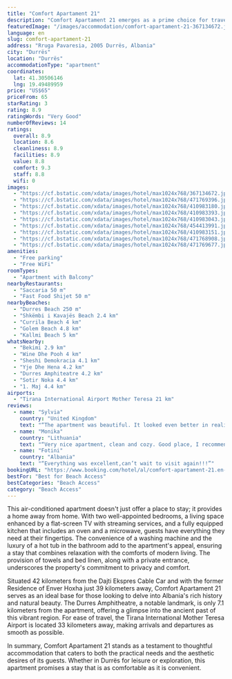 ```yaml
---
title: "Comfort Apartament 21"
description: "Comfort Apartament 21 emerges as a prime choice for travelers seeking the perfect blend of convenience and comfort in Durrës."
featuredImage: "/images/accommodation/comfort-apartament-21-367134672.jpg"
language: en
slug: comfort-apartament-21
address: "Rruga Pavaresia, 2005 Durrës, Albania"
city: "Durrës"
location: "Durrës"
accommodationType: "apartment"
coordinates:
  lat: 41.30506146
  lng: 19.49489959
price: "US$65"
priceFrom: 65
starRating: 3
rating: 8.9
ratingWords: "Very Good"
numberOfReviews: 14
ratings:
  overall: 8.9
  location: 8.6
  cleanliness: 8.9
  facilities: 8.9
  value: 8.8
  comfort: 9.3
  staff: 8.8
  wifi: 0
images:
  - "https://cf.bstatic.com/xdata/images/hotel/max1024x768/367134672.jpg?k=09fc0b0df777aa67bad903c76354857cef7ab232fe8c80d74a08fe16a45aac5a&o=&hp=1"
  - "https://cf.bstatic.com/xdata/images/hotel/max1024x768/471769396.jpg?k=5d77c42683f92fb4e13dfaf1894cb6759df1e087ad11937361584c63492e85bb&o=&hp=1"
  - "https://cf.bstatic.com/xdata/images/hotel/max1024x768/410983180.jpg?k=cfababd51da93e0ea92bc645c89e58bd5e7bf928f5d4aed31f6f0c20a1a8f080&o=&hp=1"
  - "https://cf.bstatic.com/xdata/images/hotel/max1024x768/410983393.jpg?k=7f00c2f79e1ed6612d678582e10e7921f0ca61e84226d8548710a9b03038a649&o=&hp=1"
  - "https://cf.bstatic.com/xdata/images/hotel/max1024x768/410983043.jpg?k=df4434b76fa63daac27a760d50b9549b5d6e3ebb6f98e6f3a83e000a1dc18ff3&o=&hp=1"
  - "https://cf.bstatic.com/xdata/images/hotel/max1024x768/454413991.jpg?k=c858721a23e938bbf9f879f670850953b13d0ca0c8dabad39bff978fe6ba84a0&o=&hp=1"
  - "https://cf.bstatic.com/xdata/images/hotel/max1024x768/410983151.jpg?k=7ef3e136341a031cd8acc2e032e7ae8230666bb5323ab4eb1b4bf0e6b5b92e14&o=&hp=1"
  - "https://cf.bstatic.com/xdata/images/hotel/max1024x768/471768908.jpg?k=42e29f80dae9a8de3f1acb1f032ee8a3fde9ae906833d594bb8aa9caf3fdd948&o=&hp=1"
  - "https://cf.bstatic.com/xdata/images/hotel/max1024x768/471769677.jpg?k=a40ebf7c2eabe8925337c6177a9243c44a99db5ff9ccacb37a8000ade13d0523&o=&hp=1"
amenities:
  - "Free parking"
  - "Free WiFi"
roomTypes:
  - "Apartment with Balcony"
nearbyRestaurants:
  - "Saccaria 50 m"
  - "Fast Food Shijet 50 m"
nearbyBeaches:
  - "Durres Beach 250 m"
  - "Shkëmbi i Kavajës Beach 2.4 km"
  - "Currila Beach 4 km"
  - "Golem Beach 4.8 km"
  - "Kallmi Beach 5 km"
whatsNearby:
  - "Bekimi 2.9 km"
  - "Wine Dhe Pooh 4 km"
  - "Sheshi Demokracia 4.1 km"
  - "Yje Dhe Hena 4.2 km"
  - "Durres Amphiteatre 4.2 km"
  - "Sotir Noka 4.4 km"
  - "1. Maj 4.4 km"
airports:
  - "Tirana International Airport Mother Teresa 21 km"
reviews:
  - name: "Sylvia"
    country: "United Kingdom"
    text: "“The apartment was beautiful. It looked even better in reality then it does in photos. The interior and the decoration is exceptional. The rooms were spacious. There are local shops and restaurants on the street below. Everything is a walking...”"
  - name: "Monika"
    country: "Lithuania"
    text: "“Very nice apartment, clean and cozy. Good place, I recommend!”"
  - name: "Fotini"
    country: "Albania"
    text: "“Everything was excellent,can’t wait to visit again!!!”"
bookingURL: "https://www.booking.com/hotel/al/comfort-apartament-21.en-gb.html?aid=8035640"
bestFor: "Best for Beach Access"
bestCategories: "Beach Access"
category: "Beach Access"
---
```


This air-conditioned apartment doesn't just offer a place to stay; it provides a home away from home. With two well-appointed bedrooms, a living space enhanced by a flat-screen TV with streaming services, and a fully equipped kitchen that includes an oven and a microwave, guests have everything they need at their fingertips. The convenience of a washing machine and the luxury of a hot tub in the bathroom add to the apartment's appeal, ensuring a stay that combines relaxation with the comforts of modern living. The provision of towels and bed linen, along with a private entrance, underscores the property's commitment to privacy and comfort.

Situated 42 kilometers from the Dajti Ekspres Cable Car and with the former Residence of Enver Hoxha just 39 kilometers away, Comfort Apartament 21 serves as an ideal base for those looking to delve into Albania's rich history and natural beauty. The Durres Amphitheatre, a notable landmark, is only 7.1 kilometers from the apartment, offering a glimpse into the ancient past of this vibrant region. For ease of travel, the Tirana International Mother Teresa Airport is located 33 kilometers away, making arrivals and departures as smooth as possible.

In summary, Comfort Apartament 21 stands as a testament to thoughtful accommodation that caters to both the practical needs and the aesthetic desires of its guests. Whether in Durrës for leisure or exploration, this apartment promises a stay that is as comfortable as it is convenient.